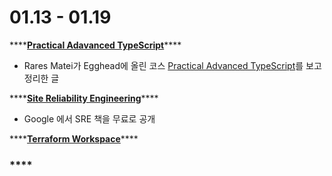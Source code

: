 # 01.13 - 01.19

\*\*\*\*[**Practical Adavanced TypeScript**](https://rinae.dev/posts/practical-advanced-typescript-summary)\*\*\*\*

* Rares Matei가 Egghead에 올린 코스 [Practical Advanced TypeScript](https://egghead.io/courses/practical-advanced-typescript)를 보고 정리한 글

\*\*\*\*[**Site Reliability Engineering**](https://landing.google.com/sre/books/)\*\*\*\*

* Google 에서 SRE 책을 무료로 공개

\*\*\*\*[**Terraform Workspace**](https://www.joinc.co.kr/w/man/12/terraform/workspace)\*\*\*\*

### \*\*\*\*

